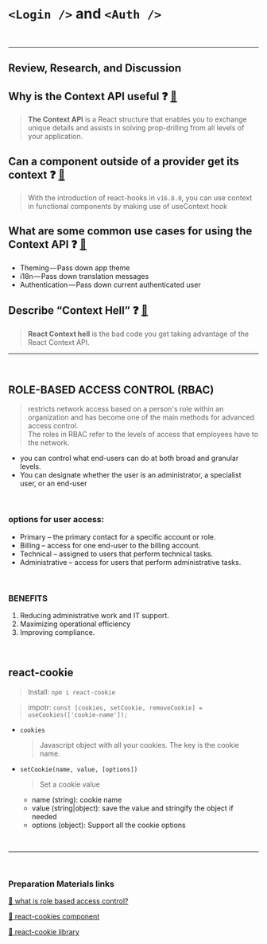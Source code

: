 # `<Login />` and `<Auth />`

<br>
<hr>

## Review, Research, and Discussion

## Why is the Context API useful ❓ [📁](https://www.loginradius.com/blog/async/react-context-api/#:~:text=The%20Context%20API%20is%20a,all%20levels%20of%20your%20application.)

> **The Context API** is a React structure that enables you to exchange unique details and assists in solving prop-drilling from all levels of your application.

## Can a component outside of a provider get its context ❓ [📁](https://stackoverflow.com/questions/49809884/access-react-context-outside-of-render-function)

> With the introduction of react-hooks in `v16.8.0`, you can use context in functional components by making use of useContext hook

## What are some common use cases for using the Context API ❓ [📁](https://flexiple.com/react/provider-pattern-with-react-context-api/)

- Theming — Pass down app theme
- i18n — Pass down translation messages
- Authentication — Pass down current authenticated user

## Describe “Context Hell” ❓ [📁]()

> **React Context hell** is the bad code you get taking advantage of the React Context API.

<hr>
<br>

## ROLE-BASED ACCESS CONTROL (RBAC)

> restricts network access based on a person's role within an organization and has become one of the main methods for advanced access control. <br>
> The roles in RBAC refer to the levels of access that employees have to the network.

- you can control what end-users can do at both broad and granular levels.
- You can designate whether the user is an administrator, a specialist user, or an end-user

<br>

### options for user access:

- Primary – the primary contact for a specific account or role.
- Billing – access for one end-user to the billing account.
- Technical – assigned to users that perform technical tasks.
- Administrative – access for users that perform administrative tasks.

<br>

### BENEFITS

1. Reducing administrative work and IT support.
2. Maximizing operational efficiency
3. Improving compliance.

<br>

## react-cookie

> Install: `npm i react-cookie` <br>

> impotr: `const [cookies, setCookie, removeCookie] = useCookies(['cookie-name']);` <br>

- `cookies`

  > Javascript object with all your cookies. The key is the cookie name.

- `setCookie(name, value, [options])`

  > Set a cookie value

  - name (string): cookie name
  - value (string|object): save the value and stringify the object if needed
  - options (object): Support all the cookie options

<!-- ///////////// -->

<!-- ![]() -->

<br>
<hr>
<br>

### Preparation Materials links

[📌 what is role based access control?](https://digitalguardian.com/blog/what-role-based-access-control-rbac-examples-benefits-and-more) <br>

[📌 react-cookies component](https://www.npmjs.com/package/react-cookies) <br>

[📌 react-cookie library](https://www.npmjs.com/package/react-cookie) <br>

<!-- [📌 ]() <br> -->
